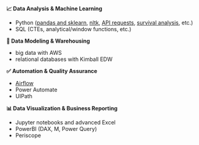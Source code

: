 **📈 Data Analysis & Machine Learning**
  - Python ([pandas and sklearn](https://github.com/tikhonova/Analyzing-Amazon-Purchase-History/blob/master/Amazon_Purchase_History_Analysis_Workbook.ipynb), [nltk](https://github.com/tikhonova/NLP/blob/master/Create_Ngrams.py), [API requests](https://github.com/tikhonova/Analyzing-Tweet-Data/blob/master/wrangle_act.ipynb), [survival analysis](https://github.com/tikhonova/2022_DataCon_LA), etc.)
  - SQL (CTEs, analytical/window functions, etc.)

**🔁 Data Modeling & Warehousing**
  - big data with AWS
  - relational databases with Kimball EDW 
 
**✅ Automation & Quality Assurance**
  - [Airflow](https://github.com/tikhonova/Airflow-DAG_Amazon-Redshift)
  - Power Automate
  - UIPath
    
**📊 Data Visualization & Business Reporting**
  - Jupyter notebooks and advanced Excel
  - PowerBI (DAX, M, Power Query)
  - Periscope
